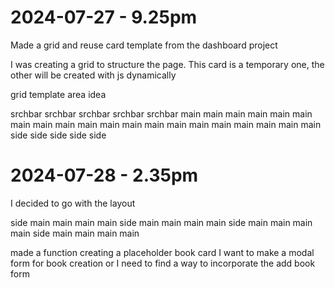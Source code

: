 # 2024-07-27 - 9.25pm

Made a grid and reuse card template from the dashboard project

I was creating a grid to structure the page. This card is a temporary one, the other will be created with js dynamically

grid template area idea

srchbar srchbar srchbar srchbar srchbar
main    main    main    main    main
main    main    main    main    main
main    main    main    main    main
main    main    main    main    main
side    side    side    side    side 


# 2024-07-28 - 2.35pm

I decided to go with the layout 

side main main main main
side main main main main 
side main main main main
side main main main main 

made a function creating a placeholder book card
I want to make a modal form for book creation or I need to find a way to incorporate the add book form
